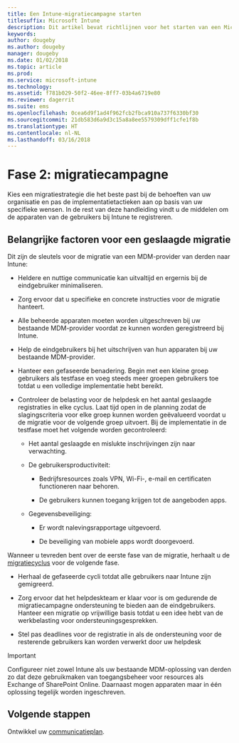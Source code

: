 ```yaml
---
title: Een Intune-migratiecampagne starten
titlesuffix: Microsoft Intune
description: Dit artikel bevat richtlijnen voor het starten van een Microsoft Intune-migratiecampagne.
keywords: 
author: dougeby
ms.author: dougeby
manager: dougeby
ms.date: 01/02/2018
ms.topic: article
ms.prod: 
ms.service: microsoft-intune
ms.technology: 
ms.assetid: f781b029-50f2-46ee-8ff7-03b4a6719e80
ms.reviewer: dagerrit
ms.suite: ems
ms.openlocfilehash: 0cea6d9f1ad4f962fcb2fbca910a737f6330bf30
ms.sourcegitcommit: 21db583d6a9d3c15a8a8ee5579309dff1cfe1f8b
ms.translationtype: HT
ms.contentlocale: nl-NL
ms.lasthandoff: 03/16/2018
---
```

# <a name="phase-2-migration-campaign"></a>Fase 2: migratiecampagne

Kies een migratiestrategie die het beste past bij de behoeften van uw organisatie en pas de implementatietactieken aan op basis van uw specifieke wensen. In de rest van deze handleiding vindt u de middelen om de apparaten van de gebruikers bij Intune te registreren.

## <a name="keys-to-a-successful-migration"></a>Belangrijke factoren voor een geslaagde migratie

Dit zijn de sleutels voor de migratie van een MDM-provider van derden naar Intune:

-   Heldere en nuttige communicatie kan uitvaltijd en ergernis bij de eindgebruiker minimaliseren.

-   Zorg ervoor dat u specifieke en concrete instructies voor de migratie hanteert.

-   Alle beheerde apparaten moeten worden uitgeschreven bij uw bestaande MDM-provider voordat ze kunnen worden geregistreerd bij Intune.

-   Help de eindgebruikers bij het uitschrijven van hun apparaten bij uw bestaande MDM-provider.

-   Hanteer een gefaseerde benadering. Begin met een kleine groep gebruikers als testfase en voeg steeds meer groepen gebruikers toe totdat u een volledige implementatie hebt bereikt.

-   Controleer de belasting voor de helpdesk en het aantal geslaagde registraties in elke cyclus. Laat tijd open in de planning zodat de slagingscriteria voor elke groep kunnen worden geëvalueerd voordat u de migratie voor de volgende groep uitvoert. Bij de implementatie in de testfase moet het volgende worden gecontroleerd:

    -   Het aantal geslaagde en mislukte inschrijvingen zijn naar verwachting.

    -   De gebruikersproductiviteit:

        -   Bedrijfsresources zoals VPN, Wi-Fi-, e-mail en certificaten functioneren naar behoren.

        -   De gebruikers kunnen toegang krijgen tot de aangeboden apps.

    -   Gegevensbeveiliging:

        -   Er wordt nalevingsrapportage uitgevoerd.

        -   De beveiliging van mobiele apps wordt doorgevoerd.

Wanneer u tevreden bent over de eerste fase van de migratie, herhaalt u de [migratiecyclus](migration-guide-cycle.md) voor de volgende fase.

-   Herhaal de gefaseerde cycli totdat alle gebruikers naar Intune zijn gemigreerd.

-   Zorg ervoor dat het helpdeskteam er klaar voor is om gedurende de migratiecampagne ondersteuning te bieden aan de eindgebruikers. Hanteer een migratie op vrijwillige basis totdat u een idee hebt van de werkbelasting voor ondersteuningsgesprekken.

-   Stel pas deadlines voor de registratie in als de ondersteuning voor de resterende gebruikers kan worden verwerkt door uw helpdesk

> [!IMPORTANT]
> Configureer niet zowel Intune als uw bestaande MDM-oplossing van derden zo dat deze gebruikmaken van toegangsbeheer voor resources als Exchange of SharePoint Online. Daarnaast mogen apparaten maar in één oplossing tegelijk worden ingeschreven.

## <a name="next-steps"></a>Volgende stappen

Ontwikkel uw [communicatieplan](migration-guide-communication-plan.md).
